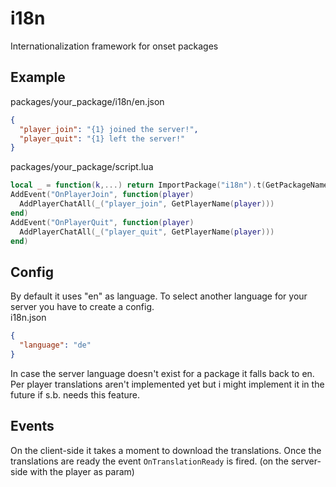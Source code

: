 # i18n
Internationalization framework for onset packages

## Example

packages/your_package/i18n/en.json
```json
{
  "player_join": "{1} joined the server!",
  "player_quit": "{1} left the server!"
}
```
packages/your_package/script.lua
```lua
local _ = function(k,...) return ImportPackage("i18n").t(GetPackageName(),k,...) end
AddEvent("OnPlayerJoin", function(player)
  AddPlayerChatAll(_("player_join", GetPlayerName(player)))
end)
AddEvent("OnPlayerQuit", function(player)
  AddPlayerChatAll(_("player_quit", GetPlayerName(player)))
end)
```

## Config
By default it uses "en" as language. To select another language for your server you have to create a config.  
i18n.json
```json
{
  "language": "de"
}
```
In case the server language doesn't exist for a package it falls back to en.
Per player translations aren't implemented yet but i might implement it in the future if s.b. needs this feature.

## Events
On the client-side it takes a moment to download the translations.
Once the translations are ready the event `OnTranslationReady` is fired. (on the server-side with the player as param)
